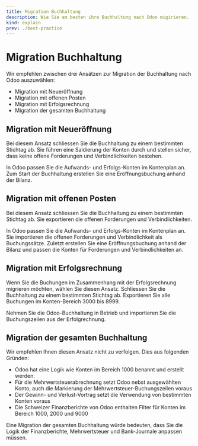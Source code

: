 ```yaml
---
title: Migration Buchhaltung
description: Wie Sie am besten ihre Buchhaltung nach Odoo migirieren.
kind: explain
prev: ./best-practice
---
```


# Migration Buchhaltung

Wir empfehlen zwischen drei Ansätzen zur Migration der Buchhaltung nach Odoo auszuwählen:

- Migration mit Neueröffnung
- Migration mit offenen Posten
- Migration mit Erfolgsrechnung
- Migration der gesamten Buchhaltung

## Migration mit Neueröffnung

Bei diesem Ansatz schliessen Sie die Buchhaltung zu einem bestimmten Stichtag ab. Sie führen eine Saldierung der Konten durch und stellen sicher, dass keine offene Forderungen und Verbindlichkeiten bestehen.

In Odoo passen Sie die Aufwands- und Erfolgs-Konten im Kontenplan an. Zum Start der Buchhaltung erstellen Sie eine Eröffnungsbuchung anhand der Bilanz.

## Migration mit offenen Posten

Bei diesem Ansatz schliessen Sie die Buchhaltung zu einem bestimmten Stichtag ab. Sie exportieren die offenen Forderungen und Verbindlichkeiten.

In Odoo passen Sie die Aufwands- und Erfolgs-Konten im Kontenplan an. Sie importieren die offenen Forderungen und Verbindlichkeit als Buchungssätze. Zuletzt erstellen Sie eine Eröffnungsbuchung anhand der Bilanz und passen die Konten für Forderungen und Verbindlichkeiten an.

## Migration mit Erfolgsrechnung

Wenn Sie die Buchungen im Zusammenhang mit der Erfolgsrechnung migrieren möchten, wählen Sie diesen Ansatz. Schliessen Sie die Buchhaltung zu einem bestimmten Stichtag ab. Exportieren Sie alle Buchungen im Konten-Bereich 3000 bis 8999.

Nehmen Sie die Odoo-Buchhaltung in Betrieb und importieren Sie die Buchungszeilen aus der Erfolgrechnung.

## Migration der gesamten Buchhaltung

Wir empfehlen Ihnen diesen Ansatz nicht zu verfolgen. Dies aus folgenden Gründen:

- Odoo hat eine Logik wie Konten im Bereich 1000 benannt und erstellt werden.
- Für die Mehrwertsteuerabrechnung setzt Odoo nebst ausgewählten Konto, auch die Markierung der Mehrwertsteuer-Buchungszeilen voraus
- Der Gewinn- und Verlust-Vortrag setzt die Verwendung von bestimmten Konten voraus
- Die Schweizer Finanzberichte von Odoo enthalten Filter für Konten im Bereich 1000, 2000 und 9000

Eine Migration der gesamten Buchhaltung würde bedeuten, dass Sie die Logik der Finanzberichte, Mehrwertsteuer und Bank-Journale anpassen müssen.
